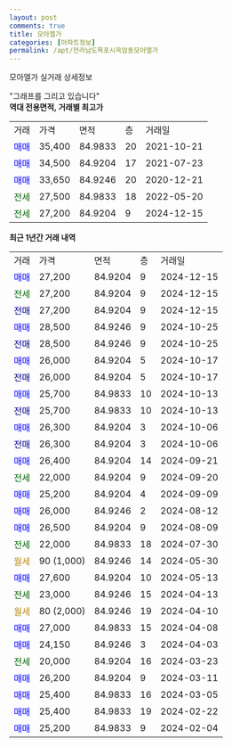 ```yaml
---
layout: post
comments: true
title: 모아엘가
categories: [아파트정보]
permalink: /apt/전라남도목포시옥암동모아엘가
---
```


모아엘가 실거래 상세정보

<script type="text/javascript">
  google.charts.load('current', {'packages':['line', 'corechart']});
  google.charts.setOnLoadCallback(drawChart);

  function drawChart() {
    var data = new google.visualization.DataTable();
    data.addColumn('date', '거래일');
    data.addColumn('number', "매매");
    data.addColumn('number', "전세");
    data.addColumn('number', "전매");

    data.addRows([[new Date(Date.parse("2024-12-15")), 27200, null, null], [new Date(Date.parse("2024-12-15")), null, 27200, null], [new Date(Date.parse("2024-12-15")), null, null, 27200], [new Date(Date.parse("2024-10-25")), 28500, null, null], [new Date(Date.parse("2024-10-25")), null, null, 28500], [new Date(Date.parse("2024-10-17")), 26000, null, null], [new Date(Date.parse("2024-10-17")), null, null, 26000], [new Date(Date.parse("2024-10-13")), 25700, null, null], [new Date(Date.parse("2024-10-13")), null, null, 25700], [new Date(Date.parse("2024-10-06")), 26300, null, null], [new Date(Date.parse("2024-10-06")), null, null, 26300], [new Date(Date.parse("2024-09-21")), 26400, null, null], [new Date(Date.parse("2024-09-20")), null, 22000, null], [new Date(Date.parse("2024-09-09")), 25200, null, null], [new Date(Date.parse("2024-08-12")), 26000, null, null], [new Date(Date.parse("2024-08-09")), 26500, null, null], [new Date(Date.parse("2024-07-30")), null, 22000, null], [new Date(Date.parse("2024-05-30")), null, null, null], [new Date(Date.parse("2024-05-13")), 27600, null, null], [new Date(Date.parse("2024-04-13")), null, 23000, null], [new Date(Date.parse("2024-04-10")), null, null, null], [new Date(Date.parse("2024-04-08")), 27000, null, null], [new Date(Date.parse("2024-04-03")), 24150, null, null], [new Date(Date.parse("2024-03-23")), null, 20000, null], [new Date(Date.parse("2024-03-11")), 26200, null, null], [new Date(Date.parse("2024-03-05")), 25400, null, null], [new Date(Date.parse("2024-02-22")), 25400, null, null], [new Date(Date.parse("2024-02-04")), 25200, null, null]]);

    var options = {
      hAxis: {
        format: 'yyyy/MM/dd'
      },    
      lineWidth: 0,
      pointsVisible: true,    
      title: '최근 1년간 유형별 실거래가 분포',
      legend: { position: 'bottom' }
    };

    var formatter = new google.visualization.NumberFormat({pattern:'###,###'} );
    formatter.format(data, 1);
    formatter.format(data, 2);
    
    setTimeout(function() {
        var chart = new google.visualization.LineChart(document.getElementById('columnchart_material'));
        chart.draw(data, (options));
        document.getElementById('loading').style.display = 'none';
    }, 200);
  }
</script>


<div id="loading" style="z-index:20; display: block; margin-left: 0px">"그래프를 그리고 있습니다"</div>
<div id="columnchart_material" style="width: 95%; margin-left: 0px; display: block"></div>
<!-- contents start -->
<b>역대 전용면적, 거래별 최고가</b>
<table class="sortable">
    <tr>
      <td>거래</td>
      <td>가격</td>
      <td>면적</td>
      <td>층</td>
      <td>거래일</td>
    </tr>
        <tr>
          <td><a style="color: blue">매매</a></td>
          <td>35,400</td>
          <td>84.9833</td>
          <td>20</td>
          <td>2021-10-21</td>
        </tr>            <tr>
          <td><a style="color: blue">매매</a></td>
          <td>34,500</td>
          <td>84.9204</td>
          <td>17</td>
          <td>2021-07-23</td>
        </tr>            <tr>
          <td><a style="color: blue">매매</a></td>
          <td>33,650</td>
          <td>84.9246</td>
          <td>20</td>
          <td>2020-12-21</td>
        </tr>        
        <tr>
              <td><a style="color: darkgreen">전세</a></td>
              <td>27,500</td>
              <td>84.9833</td>
              <td>18</td>
              <td>2022-05-20</td>
            </tr>            <tr>
              <td><a style="color: darkgreen">전세</a></td>
              <td>27,200</td>
              <td>84.9204</td>
              <td>9</td>
              <td>2024-12-15</td>
            </tr>        
    
</table>

<b>최근 1년간 거래 내역</b>

<table class="sortable">
    <tr>
      <td>거래</td>
      <td>가격</td>
      <td>면적</td>
      <td>층</td>
      <td>거래일</td>
    </tr>
    <tr>
      <td><a style="color: blue">매매</a></td>
      <td>27,200</td>
      <td>84.9204</td>
      <td>9</td>
      <td>2024-12-15</td>
    </tr>          <tr>
      <td><a style="color: darkgreen">전세</a></td>
      <td>27,200</td>
      <td>84.9204</td>
      <td>9</td>
      <td>2024-12-15</td>
    </tr>          <tr>
      <td><a style="color: darkblue">전매</a></td>
      <td>27,200</td>
      <td>84.9204</td>
      <td>9</td>
      <td>2024-12-15</td>
    </tr>          <tr>
      <td><a style="color: blue">매매</a></td>
      <td>28,500</td>
      <td>84.9246</td>
      <td>9</td>
      <td>2024-10-25</td>
    </tr>          <tr>
      <td><a style="color: darkblue">전매</a></td>
      <td>28,500</td>
      <td>84.9246</td>
      <td>9</td>
      <td>2024-10-25</td>
    </tr>          <tr>
      <td><a style="color: blue">매매</a></td>
      <td>26,000</td>
      <td>84.9204</td>
      <td>5</td>
      <td>2024-10-17</td>
    </tr>          <tr>
      <td><a style="color: darkblue">전매</a></td>
      <td>26,000</td>
      <td>84.9204</td>
      <td>5</td>
      <td>2024-10-17</td>
    </tr>          <tr>
      <td><a style="color: blue">매매</a></td>
      <td>25,700</td>
      <td>84.9833</td>
      <td>10</td>
      <td>2024-10-13</td>
    </tr>          <tr>
      <td><a style="color: darkblue">전매</a></td>
      <td>25,700</td>
      <td>84.9833</td>
      <td>10</td>
      <td>2024-10-13</td>
    </tr>          <tr>
      <td><a style="color: blue">매매</a></td>
      <td>26,300</td>
      <td>84.9204</td>
      <td>3</td>
      <td>2024-10-06</td>
    </tr>          <tr>
      <td><a style="color: darkblue">전매</a></td>
      <td>26,300</td>
      <td>84.9204</td>
      <td>3</td>
      <td>2024-10-06</td>
    </tr>          <tr>
      <td><a style="color: blue">매매</a></td>
      <td>26,400</td>
      <td>84.9204</td>
      <td>14</td>
      <td>2024-09-21</td>
    </tr>          <tr>
      <td><a style="color: darkgreen">전세</a></td>
      <td>22,000</td>
      <td>84.9204</td>
      <td>9</td>
      <td>2024-09-20</td>
    </tr>          <tr>
      <td><a style="color: blue">매매</a></td>
      <td>25,200</td>
      <td>84.9204</td>
      <td>4</td>
      <td>2024-09-09</td>
    </tr>          <tr>
      <td><a style="color: blue">매매</a></td>
      <td>26,000</td>
      <td>84.9246</td>
      <td>2</td>
      <td>2024-08-12</td>
    </tr>          <tr>
      <td><a style="color: blue">매매</a></td>
      <td>26,500</td>
      <td>84.9204</td>
      <td>9</td>
      <td>2024-08-09</td>
    </tr>          <tr>
      <td><a style="color: darkgreen">전세</a></td>
      <td>22,000</td>
      <td>84.9833</td>
      <td>18</td>
      <td>2024-07-30</td>
    </tr>          <tr>
      <td><a style="color: darkgoldenrod">월세</a></td>
      <td>90 (1,000)</td>
      <td>84.9246</td>
      <td>14</td>
      <td>2024-05-30</td>
    </tr>          <tr>
      <td><a style="color: blue">매매</a></td>
      <td>27,600</td>
      <td>84.9204</td>
      <td>10</td>
      <td>2024-05-13</td>
    </tr>          <tr>
      <td><a style="color: darkgreen">전세</a></td>
      <td>23,000</td>
      <td>84.9246</td>
      <td>15</td>
      <td>2024-04-13</td>
    </tr>          <tr>
      <td><a style="color: darkgoldenrod">월세</a></td>
      <td>80 (2,000)</td>
      <td>84.9246</td>
      <td>19</td>
      <td>2024-04-10</td>
    </tr>          <tr>
      <td><a style="color: blue">매매</a></td>
      <td>27,000</td>
      <td>84.9833</td>
      <td>15</td>
      <td>2024-04-08</td>
    </tr>          <tr>
      <td><a style="color: blue">매매</a></td>
      <td>24,150</td>
      <td>84.9246</td>
      <td>3</td>
      <td>2024-04-03</td>
    </tr>          <tr>
      <td><a style="color: darkgreen">전세</a></td>
      <td>20,000</td>
      <td>84.9204</td>
      <td>16</td>
      <td>2024-03-23</td>
    </tr>          <tr>
      <td><a style="color: blue">매매</a></td>
      <td>26,200</td>
      <td>84.9204</td>
      <td>9</td>
      <td>2024-03-11</td>
    </tr>          <tr>
      <td><a style="color: blue">매매</a></td>
      <td>25,400</td>
      <td>84.9833</td>
      <td>16</td>
      <td>2024-03-05</td>
    </tr>          <tr>
      <td><a style="color: blue">매매</a></td>
      <td>25,400</td>
      <td>84.9833</td>
      <td>19</td>
      <td>2024-02-22</td>
    </tr>          <tr>
      <td><a style="color: blue">매매</a></td>
      <td>25,200</td>
      <td>84.9833</td>
      <td>9</td>
      <td>2024-02-04</td>
    </tr>      </table>
<!-- contents end -->    

